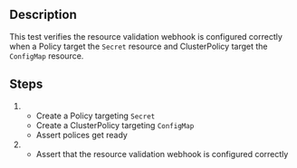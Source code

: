 ## Description

This test verifies the resource validation webhook is configured correctly when a Policy target the `Secret` resource and ClusterPolicy target the `ConfigMap` resource.

## Steps

1.  - Create a Policy targeting `Secret`
    - Create a ClusterPolicy targeting `ConfigMap`
    - Assert polices get ready
1.  - Assert that the resource validation webhook is configured correctly
